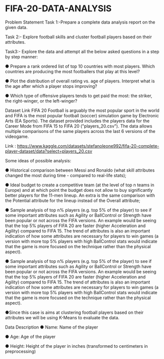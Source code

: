 # FIFA-20-DATA-ANALYSIS
Problem Statement
Task 1:-Prepare a complete data analysis report on the given data.

Task 2:- Explore football skills and cluster football players based on their attributes.

Task3:- Explore the data and attempt all the below asked questions in a step by step manner:

● Prepare a rank ordered list of top 10 countries with most players. Which countries are producing the most footballers that play at this level?

● Plot the distribution of overall rating vs. age of players. Interpret what is the age after which a player stops improving?

● Which type of offensive players tends to get paid the most: the striker, the right-winger, or the left-winger?

Dataset Link
FIFA 20 Football is arguably the most popular sport in the world and FIFA is the most popular football (soccer) simulation game by Electronic Arts (EA Sports). The dataset provided includes the players data for the Career Mode from FIFA 15 to FIFA 20 ("players_20.csv"). The data allows multiple comparisons of the same players across the last 6 versions of the videogame.

Link : https://www.kaggle.com/datasets/stefanoleone992/fifa-20-complete-player-dataset/data?select=players_20.csv

Some ideas of possible analysis:

● Historical comparison between Messi and Ronaldo (what skill attributes changed the most during time - compared to real-life stats);

● Ideal budget to create a competitive team (at the level of top n teams in Europe) and at which point the budget does not allow to buy significantly better players for the 11-men lineup. An extra is the same comparison with the Potential attribute for the lineup instead of the Overall attribute;

● Sample analysis of top n% players (e.g. top 5% of the player) to see if some important attributes such as Agility or BallControl or Strength have been popular or not across the FIFA versions. An example would be seeing that the top 5% players of FIFA 20 are faster (higher Acceleration and Agility) compared to FIFA 15. The trend of attributes is also an important indication of how some attributes are necessary for players to win games (a version with more top 5% players with high BallControl stats would indicate that the game is more focused on the technique rather than the physical aspect).

● Sample analysis of top n% players (e.g. top 5% of the player) to see if some important attributes such as Agility or BallControl or Strength have been popular or not across the FIFA versions. An example would be seeing that the top 5% players of FIFA 20 are faster (higher Acceleration and Agility) compared to FIFA 15. The trend of attributes is also an important indication of how some attributes are necessary for players to win games (a version with more top 5% players with high BallControl stats would indicate that the game is more focused on the technique rather than the physical aspect).

●Since this case is aims at clustering football players based on their attributes we will be using K-Means to evaluate the data.

Data Description
● Name: Name of the player

● Age: Age of the player

● Height: Height of the player in inches (transformed to centimeters in preprocessing)
